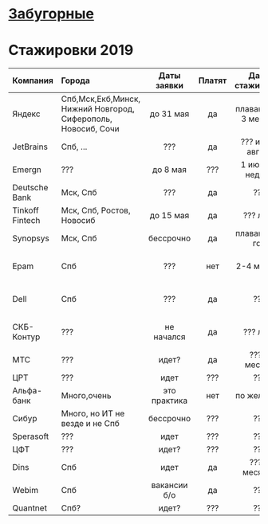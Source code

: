 # [Забугорные](https://github.com/christine-hu/summer-2019-internships)
# Стажировки 2019
| Компания        | Города                                                        | Даты заявки  | Платят | Даты стажировки     | Языки и технологии       | Link                                                                              | Рейтинг |
| :---            | :---                                                          | :---:        | :--:   | :---:               | :---                     | :---                                                                              | :---:   |
| Яндекс          | Спб,Мск,Екб,Минск, Нижний Новгород, Сиферополь, Новосиб, Сочи | до 31 мая    | да     | плавающие, 3 месяца | Много всего              | [тык](https://www.yandex.ru/yaintern/)                                            | ★★★★★   |
| JetBrains       | Спб, ...                                                      | ???          | да     | ??? июль, август    | ???                      | ???                                                                               | ★★★★★   |
| Emergn          | ???                                                           | до 8 мая     | ???    | 1 июля, 3 недели    | Java, JS, Spring, TS     | [тык](https://www.emergn.com/summer-practice/)                                    | ???     |
| Deutsche Bank   | Мск, Спб                                                      | ???          | да     | ???                 | ???                      | [тык](https://dbtc-career.ru/internship/)                                         | ★★★★☆   |
| Tinkoff Fintech | Мск, Спб, Ростов, Новосиб                                     | до 15 мая    | да     | ???    лето         | Много всего              | [тык](https://fintech.tinkoff.ru/internships/about)                               | ★★★☆☆   |
| Synopsys        | Мск, Спб                                                      | бессрочно    | да     | плавающие, год      | C++ compilers            | [тык](https://www.synopsys.com/company/synopsys-careers/Internships.html)         | ★★☆☆☆   |
| Epam            | Спб                                                           | ???          | нет    | 2-4 месяца          | Python, devops, testing  | [тык](https://www.epam-group.ru/careers/trainings/training-listings/training.241) | ★☆☆☆☆   |
| Dell            | Спб                                                           | ???          | да     | ???                 | Python, Java, C++, OS    | [тык](https://jobs.dell.com/job/st-petersburg/undergraduate-intern/375/10629814)  | ★☆☆☆☆   |
| СКБ-Контур      | ???                                                           | не начался   | да     | ??? лето            | Java, UX, C++, C#, Front | [тык](https://kontur.ru/education/programs/intern)                                | ???     |
| МТС             | ???                                                           | идет?        | да     | ??? 3 месяца        | Много всего              | [тык](https://intern.it-mts-job.ru)                                               | ???     |
| ЦРТ             | ???                                                           | идет         | ???    | ???                 | ???                      | [тык](https://www.speechpro.ru/career/internship)                                 | ???     |
| Альфа-банк      | Много,очень                                                   | это практика | нет    | по желанию          | ???                      | [тык](https://job.alfabank.ru/practice)                                           | ???     |
| Сибур           | Много, но ИТ не везде и не Спб                                | бессрочно    | ???    | ???                 | Мало                     | [тык](https://career.sibur.ru/vakansii/stageram.php)                              | ???     |
| Sperasoft       | ???                                                           | идет         | ???    | ???                 | gamedev                  | [тык](https://sperasoft.ru/career/bootcamp/)                                      | ???     |
| ЦФТ             | ???                                                           | идет?        | ???    | ???                 | ????                     | [тык](https://team.cft.ru/start/internships)                                      | ???     |
| Dins            | Спб                                                           | идет         | да     | ??? 6 месяцев       | Dev, DS, QA, DevOps      | [тык](https://www.dins.ru/?p=internship)                                          | ???     |
| Webim           | Спб                                                           | вакансии б/о | да     | ???                 | Mobile, Qa, Full-stack   | [тык](https://webim.ru/job/)                                                      | ???     |
| Quantnet        |     Cпб?                                                      | идет?        | ???    |???                  | BigData                  |  [тык](https://quantnet.ai/career/students)                                                                            |         |

